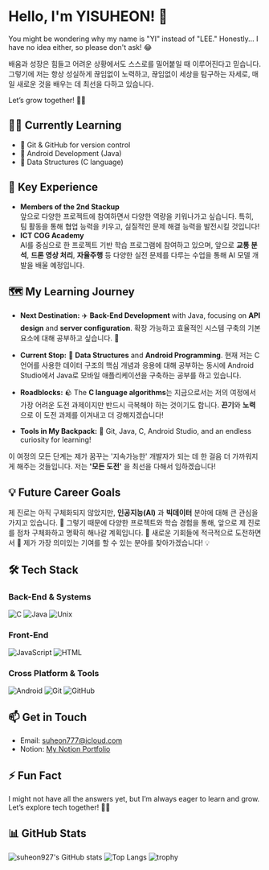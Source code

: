 # Hello, I'm YISUHEON! 👋

You might be wondering why my name is "YI" instead of "LEE." Honestly... I have no idea either, so please don't ask! 😂

배움과 성장은 힘들고 어려운 상황에서도 스스로를 밀어붙일 때 이루어진다고 믿습니다. 그렇기에 저는 항상 성실하게 끊임없이 노력하고, 끊임없이 세상을 탐구하는 자세로, 매일 새로운 것을 배우는 데 최선을 다하고 있습니다. 

Let’s grow together! 🌱✨

## 🧑‍💻 Currently Learning
- 🌱 Git & GitHub for version control
- 🤖 Android Development (Java)
- 🔧 Data Structures (C language)

## 🔭 Key Experience
- **Members of the 2nd Stackup**  
  앞으로 다양한 프로젝트에 참여하면서 다양한 역량을 키워나가고 싶습니다. 특히, 팀 활동을 통해 협업 능력을 키우고, 실질적인 문제 해결 능력을 발전시킬 것입니다!
- **ICT COG Academy**   
  AI를 중심으로 한 프로젝트 기반 학습 프로그램에 참여하고 있으며, 앞으로 **교통 분석**, **드론 영상 처리**, **자율주행** 등 다양한 실전 문제를 다루는 수업을 통해 AI 모델 개발을 배울 예정입니다.
  
## 🗺️ My Learning Journey

- **Next Destination:** ✈️
  **Back-End Development** with Java, focusing on **API design** and **server configuration**. 확장 가능하고 효율적인 시스템 구축의 기본 요소에 대해 공부하고 싶습니다. 🚀

- **Current Stop:** 🚏
  **Data Structures** and **Android Programming**. 현재 저는 C 언어를 사용한 데이터 구조의 핵심 개념과 응용에 대해 공부하는 동시에 Android Studio에서 Java로 모바일 애플리케이션을 구축하는 공부를 하고 있습니다.

- **Roadblocks:** 🪨
The **C language algorithms**는 지금으로서는 저의 여정에서 가장 어려운 도전 과제이지만 반드시 극복해야 하는 것이기도 합니다. **끈기**와 **노력**으로 이 도전 과제를 이겨내고 더 강해지겠습니다!

- **Tools in My Backpack:** 🎒
  Git, Java, C, Android Studio, and an endless curiosity for learning!

이 여정의 모든 단계는 제가 꿈꾸는 '지속가능한' 개발자가 되는 데 한 걸음 더 가까워지게 해주는 것들입니다. 저는 **'모든 도전'** 을 최선을 다해서 임하겠습니다!

## 💡 Future Career Goals
제 진로는 아직 구체화되지 않았지만, **인공지능(AI)** 과 **빅데이터** 분야에 대해 큰 관심을 가지고 있습니다. 🤖 그렇기 때문에 다양한 프로젝트와 학습 경험을 통해, 앞으로 제 진로를 점차 구체화하고 명확히 해나갈 계획입니다. 🚀 새로운 기회들에 적극적으로 도전하면서 🌟 제가 가장 의미있는 기여를 할 수 있는 분야를 찾아가겠습니다! 💡

## 🛠️ Tech Stack

### Back-End & Systems
![C](https://img.shields.io/badge/-C-A8B9CC?logo=C&logoColor=white&style=for-the-badge)
![Java](https://img.shields.io/badge/-Java-007396?logo=Java&logoColor=white&style=for-the-badge)
![Unix](https://img.shields.io/badge/-Unix-000000?logo=Unix&logoColor=white&style=for-the-badge)

### Front-End
![JavaScript](https://img.shields.io/badge/-JavaScript-F7DF1E?logo=JavaScript&logoColor=black&style=for-the-badge)
![HTML](https://img.shields.io/badge/-HTML-E34F26?logo=HTML5&logoColor=white&style=for-the-badge)

### Cross Platform & Tools
![Android](https://img.shields.io/badge/-Android-3DDC84?logo=Android&logoColor=white&style=for-the-badge)
![Git](https://img.shields.io/badge/-Git-F05032?logo=Git&logoColor=white&style=for-the-badge)
![GitHub](https://img.shields.io/badge/-GitHub-181717?logo=GitHub&logoColor=white&style=for-the-badge)

## 📫 Get in Touch
- Email: [suheon777@icloud.com](mailto:suheon777@icloud.com)
- Notion: [My Notion Portfolio](https://organized-olivine-d86.notion.site/11573099573e8045bec2c186c84ba43d?pvs=4)

## ⚡ Fun Fact
I might not have all the answers yet, but I’m always eager to learn and grow. Let’s explore tech together! 🌱✨

## 📊 GitHub Stats
![suheon927's GitHub stats](https://github-readme-stats.vercel.app/api?username=suheon927&show_icons=true&theme=radical)
![Top Langs](https://github-readme-stats.vercel.app/api/top-langs/?username=suheon927&layout=compact&theme=radical)
![trophy](https://github-profile-trophy.vercel.app/?username=suheon927)
